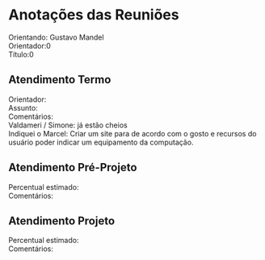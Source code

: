 # Anotações das Reuniões

Orientando: Gustavo Mandel  
Orientador:0  
Título:0

## Atendimento Termo

Orientador:  
Assunto:  
Comentários:  
Valdameri / Simone: já estão cheios  
Indiquei o Marcel:
Criar um site para de acordo com o gosto e recursos do usuário poder indicar um equipamento da computação.  

## Atendimento Pré-Projeto

Percentual estimado:  
Comentários:  

## Atendimento Projeto

Percentual estimado:  
Comentários:  
